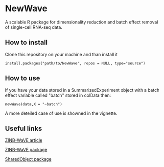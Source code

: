 # NewWave

A scalable R package for dimensionality reduction and batch effect removal of single-cell RNA-seq data.

## How to install 

Clone this repository on your machine and than install it

```
install.packages("path/to/NewWave", repos = NULL, type="source")
```

## How to use

If you have your data stored in a SummarizedExperiment object with a batch effect variable called "batch" stored in colData then:

```
newWave(data,X = "~batch")
```

A more deteiled case of use is showned in the vignette.

## Useful links

[ZINB-WaVE article](https://www.nature.com/articles/s41467-017-02554-5)

[ZINB-WaVE package](https://bioconductor.org/packages/release/bioc/html/zinbwave.html)

[SharedObject package](https://bioconductor.org/packages/release/bioc/html/SharedObject.html)